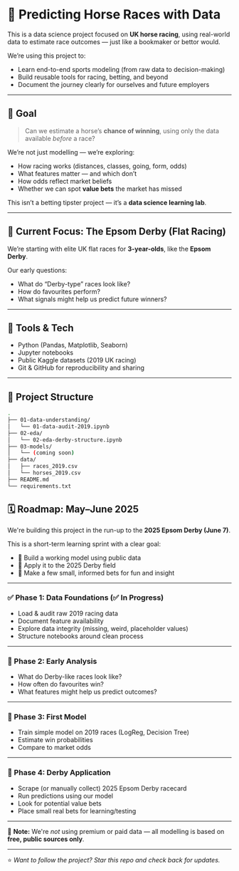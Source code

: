 # 🐎 Predicting Horse Races with Data

This is a data science project focused on **UK horse racing**, using real-world data to estimate race outcomes — just like a bookmaker or bettor would.

We’re using this project to:
- Learn end-to-end sports modeling (from raw data to decision-making)
- Build reusable tools for racing, betting, and beyond
- Document the journey clearly for ourselves and future employers

---

## 🎯 Goal

> Can we estimate a horse’s **chance of winning**, using only the data available *before* a race?

We’re not just modelling — we’re exploring:
- How racing works (distances, classes, going, form, odds)
- What features matter — and which don’t
- How odds reflect market beliefs
- Whether we can spot **value bets** the market has missed

This isn’t a betting tipster project — it’s a **data science learning lab**.

---

## 📍 Current Focus: The Epsom Derby (Flat Racing)

We’re starting with elite UK flat races for **3-year-olds**, like the **Epsom Derby**.

Our early questions:
- What do “Derby-type” races look like?
- How do favourites perform?
- What signals might help us predict future winners?

---

## 🧰 Tools & Tech

- Python (Pandas, Matplotlib, Seaborn)
- Jupyter notebooks
- Public Kaggle datasets (2019 UK racing)
- Git & GitHub for reproducibility and sharing

---

## 📂 Project Structure

```bash
.
├── 01-data-understanding/
│   └── 01-data-audit-2019.ipynb
├── 02-eda/
│   └── 02-eda-derby-structure.ipynb
├── 03-models/
│   └── (coming soon)
├── data/
│   ├── races_2019.csv
│   └── horses_2019.csv
├── README.md
└── requirements.txt
```

## 🗓️ Roadmap: May–June 2025

We're building this project in the run-up to the **2025 Epsom Derby (June 7)**.

This is a short-term learning sprint with a clear goal:

- 🧠 Build a working model using public data  
- 🏇 Apply it to the 2025 Derby field  
- 💸 Make a few small, informed bets for fun and insight

---

### ✅ Phase 1: Data Foundations (✅ In Progress)
- Load & audit raw 2019 racing data  
- Document feature availability  
- Explore data integrity (missing, weird, placeholder values)  
- Structure notebooks around clean process  

---

### 🔎 Phase 2: Early Analysis
- What do Derby-like races look like?  
- How often do favourites win?  
- What features might help us predict outcomes?  

---

### 🤖 Phase 3: First Model
- Train simple model on 2019 races (LogReg, Decision Tree)  
- Estimate win probabilities  
- Compare to market odds  

---

### 🧮 Phase 4: Derby Application
- Scrape (or manually collect) 2025 Epsom Derby racecard  
- Run predictions using our model  
- Look for potential value bets  
- Place small real bets for learning/testing  

---

📌 **Note:** We're *not* using premium or paid data — all modelling is based on **free, public sources only**.

---

⭐ *Want to follow the project? Star this repo and check back for updates.*
